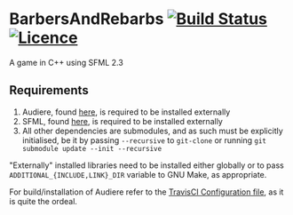 BarbersAndRebarbs [![Build Status](https://img.shields.io/travis/nabijaczleweli/BarbersAndRebarbs.svg)](https://travis-ci.org/nabijaczleweli/BarbersAndRebarbs) [![Licence](https://img.shields.io/badge/license-MIT-blue.svg?style=flat)](LICENSE)
=======
A game in C++ using SFML 2.3

## Requirements
1. Audiere, found [here](http://audiere.sourceforge.net), is required to be installed externally
2. SFML, found [here](http://www.sfml-dev.org), is required to be installed externally
3. All other dependencies are submodules, and as such must be explicitly initialised, be it by passing `--recursive` to `git-clone` or running `git submodule update --init --recursive`

"Externally" installed libraries need to be installed either globally or to pass `ADDITIONAL_{INCLUDE,LINK}_DIR` variable to GNU Make, as appropriate.

For build/installation of Audiere refer to the [TravisCI Configuration file](.travis.yml), as it is quite the ordeal.

